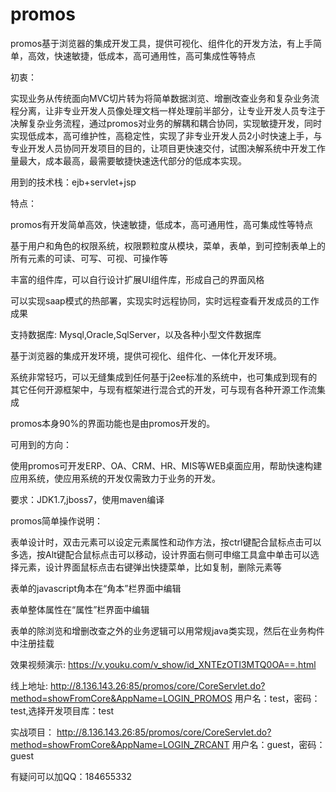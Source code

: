 # promos
promos基于浏览器的集成开发工具，提供可视化、组件化的开发方法，有上手简单，高效，快速敏捷，低成本，高可通用性，高可集成性等特点


初衷：

实现业务从传统面向MVC切片转为将简单数据浏览、增删改查业务和复杂业务流程分离，让非专业开发人员像处理文档一样处理前半部分，让专业开发人员专注于决解复杂业务流程，通过promos对业务的解耦和耦合协同，实现敏捷开发，同时实现低成本，高可维护性，高稳定性，实现了非专业开发人员2小时快速上手，与专业开发人员协同开发项目的目的，让项目更快速交付，试图决解系统中开发工作量最大，成本最高，最需要敏捷快速迭代部分的低成本实现。

用到的技术栈：ejb+servlet+jsp


特点：

promos有开发简单高效，快速敏捷，低成本，高可通用性，高可集成性等特点

基于用户和角色的权限系统，权限颗粒度从模块，菜单，表单，到可控制表单上的所有元素的可读、可写、可视、可操作等

丰富的组件库，可以自行设计扩展UI组件库，形成自己的界面风格

可以实现saap模式的热部署，实现实时远程协同，实时远程查看开发成员的工作成果


支持数据库: Mysql,Oracle,SqlServer，以及各种小型文件数据库


基于浏览器的集成开发环境，提供可视化、组件化、一体化开发环境。

系统非常轻巧，可以无缝集成到任何基于j2ee标准的系统中，也可集成到现有的其它任何开源框架中，与现有框架进行混合式的开发，可与现有各种开源工作流集成

promos本身90%的界面功能也是由promos开发的。


可用到的方向：

使用promos可开发ERP、OA、CRM、HR、MIS等WEB桌面应用，帮助快速构建应用系统，使应用系统的开发仅需致力于业务的开发。


要求：JDK1.7,jboss7，使用maven编译



promos简单操作说明：

表单设计时，双击元素可以设定元素属性和动作方法，按ctrl键配合鼠标点击可以多选，按Alt键配合鼠标点击可以移动，设计界面右侧可申缩工具盒中单击可以选择元素，设计界面鼠标点击右键弹出快捷菜单，比如复制，删除元素等

表单的javascript角本在“角本”栏界面中编辑

表单整体属性在“属性”栏界面中编辑

表单的除浏览和增删改查之外的业务逻辑可以用常规java类实现，然后在业务构件中注册挂载


效果视频演示:
https://v.youku.com/v_show/id_XNTEzOTI3MTQ0OA==.html

线上地址:
http://8.136.143.26:85/promos/core/CoreServlet.do?method=showFromCore&AppName=LOGIN_PROMOS
用户名：test，密码：test,选择开发项目库：test

实战项目：
http://8.136.143.26:85/promos/core/CoreServlet.do?method=showFromCore&AppName=LOGIN_ZRCANT
用户名：guest，密码：guest


有疑问可以加QQ：184655332
